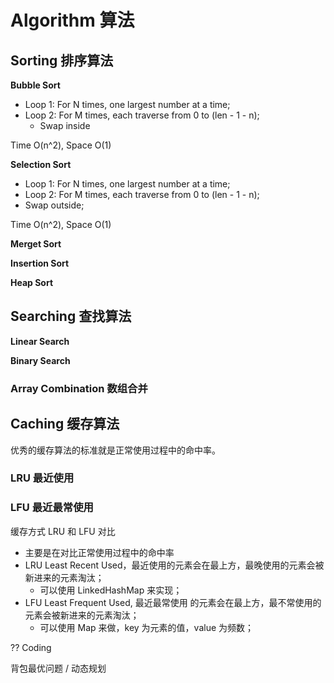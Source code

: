 # Algorithm 算法

## Sorting 排序算法

__Bubble Sort__
- Loop 1: For N times, one largest number at a time;
- Loop 2: For M times, each traverse from 0 to (len - 1 - n);
  + Swap inside

Time O(n^2), Space O(1)

__Selection Sort__
- Loop 1: For N times, one largest number at a time;
- Loop 2: For M times, each traverse from 0 to (len - 1 - n);
- Swap outside;

Time O(n^2), Space O(1)

__Merget Sort__

__Insertion Sort__


__Heap Sort__

## Searching 查找算法

__Linear Search__

__Binary Search__


### Array Combination 数组合并



## Caching 缓存算法

优秀的缓存算法的标准就是正常使用过程中的命中率。

### LRU 最近使用

### LFU 最近最常使用

缓存方式 LRU 和 LFU 对比
- 主要是在对比正常使用过程中的命中率
- LRU Least Recent Used，最近使用的元素会在最上方，最晚使用的元素会被新进来的元素淘汰；
  + 可以使用 LinkedHashMap 来实现；
- LFU Least Frequent Used, 最近最常使用 的元素会在最上方，最不常使用的元素会被新进来的元素淘汰；
  + 可以使用 Map 来做，key 为元素的值，value 为频数；

?? Coding

背包最优问题 / 动态规划